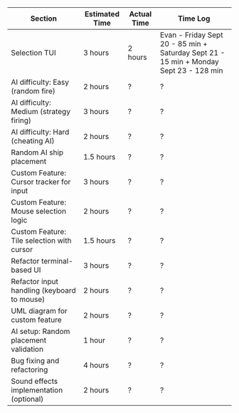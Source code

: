 | Section                                     | Estimated Time | Actual Time | Time Log                                                                              |
| ------------------------------------------- | -------------- | ----------- | ------------------------------------------------------------------------------------- |
| Selection TUI                               | 3 hours        | 2 hours     | Evan - Friday Sept 20 - 85 min + Saturday Sept 21 - 15 min + Monday Sept 23 - 128 min |
| AI difficulty: Easy (random fire)           | 2 hours        | ?           | ?                                                                                     |
| AI difficulty: Medium (strategy firing)     | 3 hours        | ?           | ?                                                                                     |
| AI difficulty: Hard (cheating AI)           | 2 hours        | ?           | ?                                                                                     |
| Random AI ship placement                    | 1.5 hours      | ?           | ?                                                                                     |
| Custom Feature: Cursor tracker for input    | 3 hours        | ?           | ?                                                                                     |
| Custom Feature: Mouse selection logic       | 2 hours        | ?           | ?                                                                                     |
| Custom Feature: Tile selection with cursor  | 1.5 hours      | ?           | ?                                                                                     |
| Refactor terminal-based UI                  | 3 hours        | ?           | ?                                                                                     |
| Refactor input handling (keyboard to mouse) | 2 hours        | ?           | ?                                                                                     |
| UML diagram for custom feature              | 2 hours        | ?           | ?                                                                                     |
| AI setup: Random placement validation       | 1 hour         | ?           | ?                                                                                     |
| Bug fixing and refactoring                  | 4 hours        | ?           | ?                                                                                     |
| Sound effects implementation (optional)     | 2 hours        | ?           | ?                                                                                     |